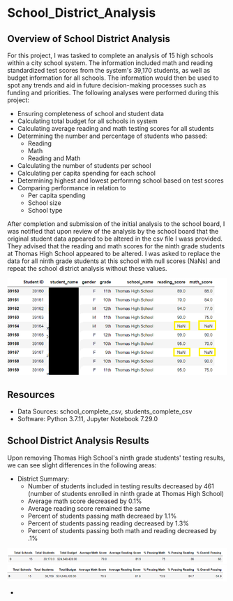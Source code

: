 # School_District_Analysis

## Overview of School District Analysis
For this project, I was tasked to complete an analysis of 15 high schools within a city school system. The information included math and reading standardized test scores from the system's 39,170 students, as well as budget information for all schools.  The information would then be used to spot any trends and aid in future decision-making processes such as funding and priorities. The following analyses were performed during this project:

 * Ensuring completeness of school and student data
 * Calculating total budget for all schools in system
 * Calculating average reading and math testing scores for all students
 * Determining the number and percentage of students who passed:
      + Reading
      + Math
      + Reading and Math
 * Calculating the number of students per school
 * Calculating per capita spending for each school
 * Determining highest and lowest performng school based on test scores
 * Comparing performance in relation to
     + Per capita spending
     + School size
     + School type
     
After completion and submission of the initial analysis to the school board, I was notified that upon review of the analysis by the school board that the original student data appeared to be altered in the csv file I wass provided. They advised that the reading and math scores for the ninth grade students at Thomas High School appeared to be altered. I was asked to replace the data for all ninth grade students at this school with null scores (NaNs) and repeat the school district analysis without these values. 

![Ninth grade scores](https://github.com/crtallent/School_District_Analysis/blob/main/Resources/ninth_grade_png.png)

## Resources
- Data Sources: school_complete_csv, students_complete_csv
- Software: Python 3.7.11, Jupyter Notebook 7.29.0

## School District Analysis Results
Upon removing Thomas High School's ninth grade students' testing results, we can see slight differences in the following areas:

* District Summary:  
  + Number of students included in testing results decreased by 461 (number of students enrolled in ninth grade at Thomas High School)  
  + Average math score decreased by 0.1%  
  + Average reading score remained the same  
  + Percent of students passing math decreaed by 1.1%  
  + Percent of students passing reading decreased by 1.3%  
  + Percent of students passing both math and reading decreased by .1%  




 ![district summary 1]( https://github.com/crtallent/School_District_Analysis/blob/main/Resources/dist_summ1.png "District Summary with THS ninth graders") 
 ![district summary 2]( https://github.com/crtallent/School_District_Analysis/blob/main/Resources/dist_summ2.png "District Summary without THS ninth graders") 
 
 * 
